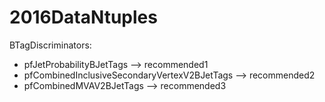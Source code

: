 # 2016DataNtuples

BTagDiscriminators:
- pfJetProbabilityBJetTags --> recommended1
- pfCombinedInclusiveSecondaryVertexV2BJetTags --> recommended2
- pfCombinedMVAV2BJetTags --> recommended3

